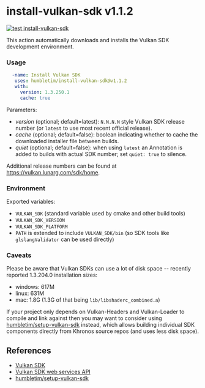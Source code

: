 # install-vulkan-sdk v1.1.2

[![test install-vulkan-sdk](https://github.com/humbletim/install-vulkan-sdk/actions/workflows/ci.yml/badge.svg?branch=main)](https://github.com/humbletim/install-vulkan-sdk/actions/workflows/ci.yml)

This action automatically downloads and installs the Vulkan SDK development environment.

### Usage

```yaml
  -name: Install Vulkan SDK
   uses: humbletim/install-vulkan-sdk@v1.1.2
   with:
     version: 1.3.250.1
     cache: true
```

Parameters:
- *version* (optional; default=latest): `N.N.N.N` style Vulkan SDK release number (or `latest` to use most recent official release).
- *cache* (optional; default=false): boolean indicating whether to cache the downloaded installer file between builds.
- *quiet* (optional; default=false): when using `latest` an Annotation is added to builds with actual SDK number; set `quiet: true` to silence.

<!--
TODO: re-run bulk version screening tests...

### SDK Revisions

Several recent SDK releases (known to have installers available for all three windows/mac/linux platforms):
- 1.2.198.1
- 1.3.204.1
- 1.3.250.1
- 1.3.261.1
- 1.3.268.0

##### Available SDK versions (as of 2023.09.22):
  - <sub><sup>[windows.json](https://vulkan.lunarg.com/sdk/versions/windows.json): 1.3.268.0 / 1.3.261.1 / 1.3.250.1 / 1.3.243.0 / 1.3.239.0 / 1.3.236.0 / 1.3.231.1 / 1.3.224.1 / 1.3.216.0 / 1.3.211.0 / 1.3.204.1 / 1.2.198.1 / 1.2.189.2 / 1.2.189.0</sup></sub>
  - <sub><sup>[linux.json](https://vulkan.lunarg.com/sdk/versions/linux.json): 1.3.268.0 / 1.3.261.1 / 1.3.250.1 / 1.3.243.0 / 1.3.239.0 / 1.3.236.0 / 1.3.231.2 / 1.3.231.1 / 1.3.224.1 / 1.3.216.0 / 1.3.211.0 / 1.3.204.1 / 1.2.198.1 / 1.2.189.0</sup></sub>
  - <sub><sup>[mac.json](https://vulkan.lunarg.com/sdk/versions/mac.json): 1.3.268.1 / 1.3.268.0 / 1.3.261.1 / 1.3.250.1 / 1.3.243.0 / 1.3.239.0 / 1.3.236.0 / 1.3.231.1 / 1.3.224.1 / 1.3.216.0 / 1.3.211.0 / 1.3.204.1 / 1.2.198.1 / 1.2.189.0</sup></sub>
</sup></sub>
-->

Additional release numbers can be found at https://vulkan.lunarg.com/sdk/home.

### Environment

Exported variables:
- `VULKAN_SDK` (standard variable used by cmake and other build tools)
- `VULKAN_SDK_VERSION`
- `VULKAN_SDK_PLATFORM`
- `PATH` is extended to include `VULKAN_SDK/bin` (so SDK tools like `glslangValidator` can be used directly)

### Caveats

Please be aware that Vulkan SDKs can use a lot of disk space -- recently reported 1.3.204.0 installation sizes:
  - windows: 617M
  - linux: 631M
  - mac: 1.8G (1.3G of that being `lib/libshaderc_combined.a`)

If your project only depends on Vulkan-Headers and Vulkan-Loader to compile and link against then you may want to consider using [humbletim/setup-vulkan-sdk](https://github.com/humbletim/setup-vulkan-sdk) instead, which allows building individual SDK components directly from Khronos source repos (and uses less disk space).

## References
- [Vulkan SDK](https://www.lunarg.com/vulkan-sdk/)
- [Vulkan SDK web services API](https://vulkan.lunarg.com/content/view/latest-sdk-version-api)
- [humbletim/setup-vulkan-sdk](https://github.com/humbletim/setup-vulkan-sdk)
